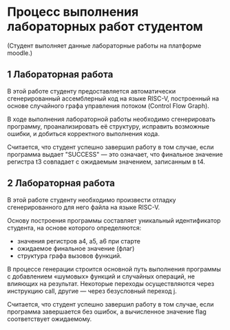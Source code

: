 # Процесс выполнения лабораторных работ студентом
(Студент выполняет данные лабораторные работы на платформе moodle.)

## 1 Лабораторная работа

В этой работе студенту предоставляется автоматически сгенерированный ассемблерный код на языке RISC-V, построенный на основе случайного графа управления потоком (Control Flow Graph).

В ходе выполнения лабораторной работы необходимо сгенерировать программу, проанализировать её структуру, исправить возможные ошибки, и добиться корректного выполнения кода.

Считается, что студент успешно завершил работу в том случае, если программа выдает "SUCCESS" — это означает, что финальное значение регистра t3 совпадает с ожидаемым значением, записанным в t4.

## 2 Лабораторная работа

В этой работе студенту необходимо произвести отладку сгенерированного для него файла на языке RISC-V.

Основу построения программы составляет уникальный идентификатор студента, на основе которого определяются:
 - значения регистров a4, a5, a6 при старте
 - ожидаемое финальное значение (флаг)
 - структура графа вызовов функций.

В процессе генерации строится основной путь выполнения программы с добавлением «шумовых» функций и случайных операций, не влияющих на результат.
Некоторые переходы осуществляются через инструкцию call, другие — через безусловный переход j.

Считается, что студент успешно завершил работу в том случае, если программа завершается без ошибок, а вычисленное значение flag соответствует ожидаемому.